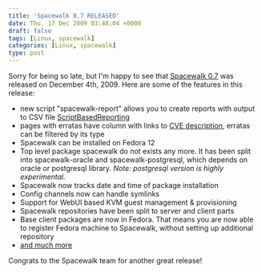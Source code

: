 ```yaml
---
title: 'Spacewalk 0.7 RELEASED'
date: Thu, 17 Dec 2009 03:48:04 +0000
draft: false
tags: [Linux, spacewalk]
categories: [Linux, spacewalk]
type: post
---
```


Sorry for being so late, but I'm happy to see that [Spacewalk 0.7](https://fedorahosted.org/spacewalk/#Spacewalk0.7RELEASED) was released on December 4th, 2009. Here are some of the features in this release:

*   new script "spacewalk-report" allows you to create reports with output to CSV file [ScriptBasedReporting](https://fedorahosted.org/spacewalk/wiki/Features/ScriptBasedReporting)
*   pages with erratas have column with links to [CVE description](https://fedorahosted.org/spacewalk/wiki/Features/WebuiErrataAndCvesEnhancements), erratas can be filtered by its type
*   Spacewalk can be installed on Fedora 12
*   Top level package spacewalk do not exists any more. It has been split into spacewalk-oracle and spacewalk-postgresql, which depends on oracle or postgresql library. _Note: postgresql version is highly experimental._
*   Spacewalk now tracks date and time of package installation
*   Config channels now can handle symlinks
*   Support for WebUI based KVM guest management & provisioning
*   Spacewalk repositories have been split to server and client parts
*   Base client packages are now in Fedora. That means you are now able to register Fedora machine to Spacewalk, without setting up additional repository
*   [and much more](https://www.redhat.com/archives/spacewalk-announce-list/2009-December/msg00000.html)

Congrats to the Spacewalk team for another great release!